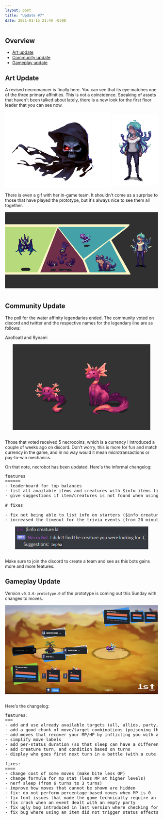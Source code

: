 ```yaml
---
layout: post
title: "Update #7"
date: 2021-01-15 21:49 -0500
---
```


## Overview

- [<u>Art update</u>](#art-update)
- [<u>Community update</u>](#community-update)
- [<u>Gameplay update</u>](#gameplay-update)

## Art Update

A revised necromancer is finally here. You can see that its eye matches one of the three primary affinities. This is not a coincidence.
Speaking of assets that haven't been talked about lately, there is a new look for the first floor leader that you can see now.

<div style="width:100%;display:flex;justify-content:space-around;align-items:center">
<img src="/assets/images/updates/7/updated-necromancer.gif" alt="" style="width:69%;">
<img src="/assets/images/updates/7/first-floor-leader.png" alt="" style="width:30%;">
</div>

There is even a gif with her in-game team. It shouldn't come as a surprise to those that have played the prototype, but it's always nice to see them all together.

<div style="width:100%;display:flex;justify-content:space-around;align-items:center">
<img src="/assets/images/updates/7/first-floor-leader-team.gif" alt="" style="width:100%;">
</div>
<br/>

## Community Update

The poll for the water affinity legendaries ended. The community voted on discord and twitter and the respective names for the legendary line are as follows:

Axofloatl and Rynami

<div style="width:100%;display:flex;justify-content:space-around;align-items:center">
<img src="/assets/images/updates/6/water_legends_anim.gif" alt="" style="width:90%;">
</div>
<br/>

Those that voted received 5 necrocoins, which is a currency I introduced a couple of weeks ago on discord. Don't worry, this is more for fun and match currency in the game, and in no way would it mean microtransactions or pay-to-win mechanics.

On that note, necrobot has been updated. Here's the informal changelog:

<pre>
features
======
- leaderboard for top balances
- list all available items and creatures with $info items list and $info creatures list
- give suggestions if item/creatures is not found when using $info items and $info creatures

# fixes

- fix not being able to list info on starters ($info creatures wind_starter_A works now, for example)
- increased the timeout for the trivia events (from 20 minutes to several hours)
</pre>

<div style="width:100%;display:flex;justify-content:space-around;align-items:center">
<img src="/assets/images/updates/7/necrobot-suggestions.png" alt="" style="height:100%;">
</div>
<br/>

Make sure to join the discord to create a team and see as this bots gains more and more features.

## Gameplay Update

Version `v0.3.6-prototype.0` of the prototype is coming out this Sunday with changes to moves.

<div style="width:100%;display:flex;justify-content:space-around;align-items:center">
<img src="/assets/images/updates/7/move-targets-priority.png" alt="" style="width:100%;">
</div>
<br/>

Here's the changelog:

<pre>
features:
===
- add and use already available targets (all, allies, party, foe party, leaders, etc)
- add a good chunk of move/target combinations (poisoning the entire other side, etc)
- add moves that recover your MP/HP by inflicting you with a series of effects
- simplify move labels
- add per-status duration (so that sleep can have a different duration than poison, etc)
- add creature turn, and condition based on turns
- display who goes first next turn in a battle (with a cute little arrow)

fixes:
====
- change cost of some moves (make bite less OP)
- change formula for mp stat (less MP at higher levels)
- nerf sleep (from 6 turns to 3 turns)
- improve how moves that cannot be shown are hidden
- fix: do not perform percentage-based moves when MP is 0
- fix font issues that made the game technically require an online connection to be played
- fix crash when an event dealt with an empty party
- fix ugly bug introduced in last version where checking for supereffective moves crashed the game
- fix bug where using an item did not trigger status effects
</pre>

